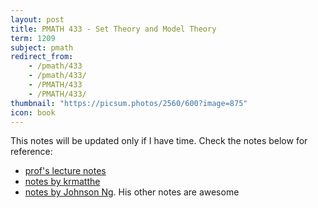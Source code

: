 ```yaml
---
layout: post
title: PMATH 433 - Set Theory and Model Theory
term: 1209
subject: pmath
redirect_from:
    - /pmath/433
    - /pmath/433/
    - /PMATH/433
    - /PMATH/433/
thumbnail: "https://picsum.photos/2560/600?image=875"
icon: book
---
```


This notes will be updated only if I have time. Check the notes below for reference:
- [prof's lecture notes](http://www.math.uwaterloo.ca/~rmoosa/pm433-notes.pdf)
- [notes by krmatthe](https://csclub.uwaterloo.ca/~krmatthe/PMATH/733/)
- [notes by Johnson Ng](https://tex.japorized.ink/PMATH733/classnotes.pdf). His other notes are awesome
